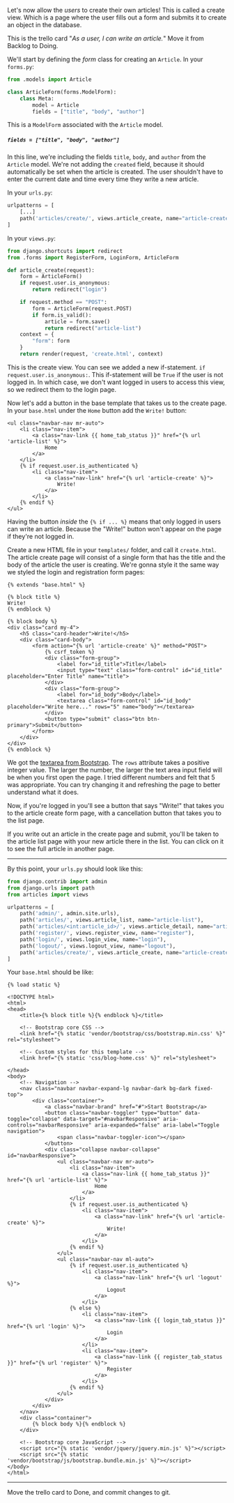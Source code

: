 Let's now allow the _users_ to create their own articles! This is called a create view. Which is a page where the user fills out a form and submits it to create an object in the database.

This is the trello card "_As a user, I can write an article._" Move it from Backlog to Doing.

We'll start by defining the _form_ class for creating an `Article`. In your `forms.py`:

```python
from .models import Article

class ArticleForm(forms.ModelForm):
    class Meta:
        model = Article
        fields = ["title", "body", "author"]
```

This is a `ModelForm` associated with the `Article` model.

##### `fields = ["title", "body", "author"]`

In this line, we're including the fields `title`, `body`, and `author` from the `Article` model. We're not adding the `created` field, because it should automatically be set when the article is created. The user shouldn't have to enter the current date and time every time they write a new article.

In your `urls.py`:

```python
urlpatterns = [
    [...]
    path('articles/create/', views.article_create, name="article-create"),
]
```

In your `views.py`:

```python
from django.shortcuts import redirect
from .forms import RegisterForm, LoginForm, ArticleForm

def article_create(request):
    form = ArticleForm()
    if request.user.is_anonymous:
        return redirect("login")

    if request.method == "POST":
        form = ArticleForm(request.POST)
        if form.is_valid():
            article = form.save()
            return redirect("article-list")
    context = {
        "form": form
    }
    return render(request, 'create.html', context)
```

This is the create view. You can see we added a new if-statement. `if request.user.is_anonymous:`. This if-statement will be `True` if the user is not logged in. In which case, we don't want logged in users to access this view, so we redirect them to the login page.

Now let's add a button in the base template that takes us to the create page. In your `base.html` under the `Home` button add the `Write!` button:

```django
<ul class="navbar-nav mr-auto">
    <li class="nav-item">
        <a class="nav-link {{ home_tab_status }}" href="{% url 'article-list' %}">
            Home
        </a>
    </li>
    {% if request.user.is_authenticated %}
        <li class="nav-item">
            <a class="nav-link" href="{% url 'article-create' %}">
                Write!
            </a>
        </li>
    {% endif %}
</ul>
```

Having the button _inside_ the `{% if ... %}` means that only logged in users can write an article. Because the "Write!" button won't appear on the page if they're not logged in.

Create a new HTML file in your `templates/` folder, and call it `create.html`. The article create page will consist of a single form that has the title and the body of the article the user is creating. We're gonna style it the same way we styled the login and registration form pages:

```django
{% extends "base.html" %}

{% block title %}
Write!
{% endblock %}

{% block body %}
<div class="card my-4">
    <h5 class="card-header">Write!</h5>
    <div class="card-body">
        <form action="{% url 'article-create' %}" method="POST">
            {% csrf_token %}
            <div class="form-group">
                <label for="id_title">Title</label>
                <input type="text" class="form-control" id="id_title" placeholder="Enter Title" name="title">
            </div>
            <div class="form-group">
                <label for="id_body">Body</label>
                <textarea class="form-control" id="id_body" placeholder="Write here..." rows="5" name="body"></textarea>
            </div>
            <button type="submit" class="btn btn-primary">Submit</button>
        </form>
    </div>
</div>
{% endblock %}
```

We got the [textarea from Bootstrap](https://getbootstrap.com/docs/4.3/components/forms/#form-controls). The `rows` attribute takes a positive integer value. The larger the number, the larger the text area input field will be when you first open the page. I tried different numbers and felt that 5 was appropriate. You can try changing it and refreshing the page to better understand what it does.

Now, if you're logged in you'll see a button that says "Write!" that takes you to the article create form page, with a cancellation button that takes you to the list page.

If you write out an article in the create page and submit, you'll be taken to the article list page with your new article there in the list. You can click on it to see the full article in another page.

---

By this point, your `urls.py` should look like this:

```python
from django.contrib import admin
from django.urls import path
from articles import views

urlpatterns = [
    path('admin/', admin.site.urls),
    path('articles/', views.article_list, name="article-list"),
    path('articles/<int:article_id>/', views.article_detail, name="article-detail"),
    path('register/', views.register_view, name="register"),
    path('login/', views.login_view, name="login"),
    path('logout/', views.logout_view, name="logout"),
    path('articles/create/', views.article_create, name="article-create"),
]
```

Your `base.html` should be like:

```django
{% load static %}

<!DOCTYPE html>
<html>
<head>
    <title>{% block title %}{% endblock %}</title>

    <!-- Bootstrap core CSS -->
    <link href="{% static 'vendor/bootstrap/css/bootstrap.min.css' %}" rel="stylesheet">

    <!-- Custom styles for this template -->
    <link href="{% static 'css/blog-home.css' %}" rel="stylesheet">

</head>
<body>
    <!-- Navigation -->
    <nav class="navbar navbar-expand-lg navbar-dark bg-dark fixed-top">
        <div class="container">
            <a class="navbar-brand" href="#">Start Bootstrap</a>
            <button class="navbar-toggler" type="button" data-toggle="collapse" data-target="#navbarResponsive" aria-controls="navbarResponsive" aria-expanded="false" aria-label="Toggle navigation">
                <span class="navbar-toggler-icon"></span>
            </button>
            <div class="collapse navbar-collapse" id="navbarResponsive">
                <ul class="navbar-nav mr-auto">
                    <li class="nav-item">
                        <a class="nav-link {{ home_tab_status }}" href="{% url 'article-list' %}">
                            Home
                        </a>
                    </li>
                    {% if request.user.is_authenticated %}
                        <li class="nav-item">
                            <a class="nav-link" href="{% url 'article-create' %}">
                                Write!
                            </a>
                        </li>
                    {% endif %}
                </ul>
                <ul class="navbar-nav ml-auto">
                    {% if request.user.is_authenticated %}
                        <li class="nav-item">
                            <a class="nav-link" href="{% url 'logout' %}">
                                Logout
                            </a>
                        </li>
                    {% else %}
                        <li class="nav-item">
                            <a class="nav-link {{ login_tab_status }}" href="{% url 'login' %}">
                                Login
                            </a>
                        </li>
                        <li class="nav-item">
                            <a class="nav-link {{ register_tab_status }}" href="{% url 'register' %}">
                                Register
                            </a>
                        </li>
                    {% endif %}
                </ul>
            </div>
        </div>
    </nav>
    <div class="container">
        {% block body %}{% endblock %}
    </div>

    <!-- Bootstrap core JavaScript -->
    <script src="{% static 'vendor/jquery/jquery.min.js' %}"></script>
    <script src="{% static 'vendor/bootstrap/js/bootstrap.bundle.min.js' %}"></script>
</body>
</html>
```

---

Move the trello card to Done, and commit changes to git.
